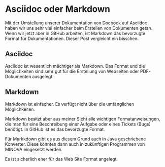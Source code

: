 # Asciidoc oder Markdown

Mit der Umstellung unserer Dokumentation von Docbook auf Asciidoc haben wir uns sehr viel einfacher beim Erstellen von Dokumenten getan.
Wenn wir jetzt aber in GitHub arbeiten, ist Markdown das bevorzugte Format für Dokumentationen. Dieser Post vergleicht ein bisschen.

## Asciidoc

Asciidoc ist wesentlich mächtiger als Markdown. 
Das Format und die Möglichkeiten sind sehr gut für die Erstellung von Webseiten oder PDF-Dokumenten ausgelegt.

## Markdown

Markdown ist einfacher.
Es verfügt nicht über die umfänglichen Möglichkeiten.

Markdown besitzt aber aus meiner Sicht alle wichtigen Formatanweisungen, die man für eine Beschreibung einer Aufgabe oder eines Tickets (Bugs) benötigt.
In GitHub ist es das bevorzugte Format.

Für Markkdown gibt es aus diesem Grund auch in Java geschriebene Konverter.
Diese könnten dann auch in zukünftigen Programmen von MINOVA eingesetzt werden.

Es ist sicherlich eher für das Web Site Format angelegt. 
